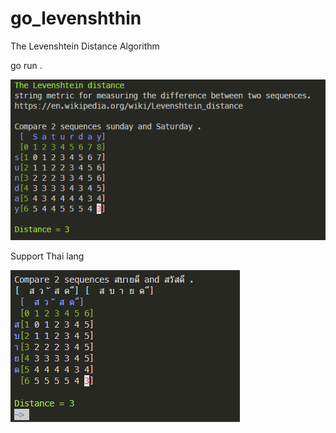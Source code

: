 # go_levenshthin
The Levenshtein Distance Algorithm

go run .

![ScreenShot](srceen_shot.png)

Support Thai lang

![ScreenShot](srceen_shot2.png)
